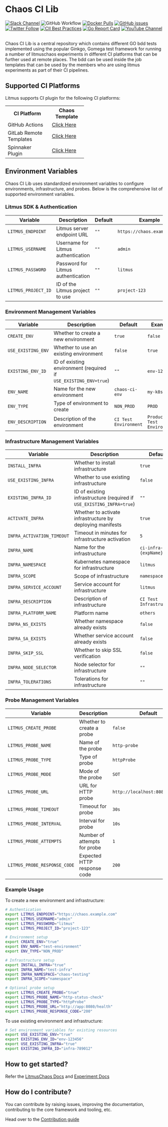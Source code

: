 # Chaos CI Lib

[![Slack Channel](https://img.shields.io/badge/Slack-Join-purple)](https://slack.litmuschaos.io)
![GitHub Workflow](https://github.com/litmuschaos/chaos-ci-lib/actions/workflows/push.yml/badge.svg?branch=master)
[![Docker Pulls](https://img.shields.io/docker/pulls/litmuschaos/chaos-ci-lib.svg)](https://hub.docker.com/r/litmuschaos/chaos-ci-lib)
[![GitHub issues](https://img.shields.io/github/issues/litmuschaos/chaos-ci-lib)](https://github.com/litmuschaos/chaos-ci-lib/issues)
[![Twitter Follow](https://img.shields.io/twitter/follow/litmuschaos?style=social)](https://twitter.com/LitmusChaos)
[![CII Best Practices](https://bestpractices.coreinfrastructure.org/projects/5297/badge)](https://bestpractices.coreinfrastructure.org/projects/5297)
[![Go Report Card](https://goreportcard.com/badge/github.com/litmuschaos/chaos-ci-lib)](https://goreportcard.com/report/github.com/litmuschaos/chaos-ci-lib)
[![YouTube Channel](https://img.shields.io/badge/YouTube-Subscribe-red)](https://www.youtube.com/channel/UCa57PMqmz_j0wnteRa9nCaw)
<br><br>

Chaos CI Lib is a central repository which contains different GO bdd tests implemented using the popular Ginkgo, Gomega test framework for running a number of litmuschaos experiments in different CI platforms that can be further used at remote places. The bdd can be used inside the job templates that can be used by the members who are using litmus experiments as part of their CI pipelines.

## Supported CI Platforms

Litmus supports CI plugin for the following CI platforms: 

<table style="width:50%">
  <tr>
    <th>CI Platform</th>
    <th>Chaos Template </th>
  </tr>
  <tr>
    <td>GitHub Actions</td>
    <td><a href="https://github.com/litmuschaos/github-chaos-actions">Click Here</a></td>
  </tr>  
  <tr>
    <td>GitLab Remote Templates</td>
    <td><a href="https://github.com/litmuschaos/gitlab-remote-templates">Click Here</a></td>
  </tr>
  <tr>
    <td>Spinnaker Plugin</td>
    <td><a href="https://github.com/litmuschaos/spinnaker-preconfigured-job-plugin">Click Here</a></td>
  </tr>
</table>

## Environment Variables

Chaos CI Lib uses standardized environment variables to configure environments, infrastructure, and probes. Below is the comprehensive list of supported environment variables.

### Litmus SDK & Authentication

| Variable | Description | Default | Example |
|----------|-------------|---------|---------|
| `LITMUS_ENDPOINT` | Litmus server endpoint URL | `""` | `https://chaos.example.com` |
| `LITMUS_USERNAME` | Username for Litmus authentication | `""` | `admin` |
| `LITMUS_PASSWORD` | Password for Litmus authentication | `""` | `litmus` |
| `LITMUS_PROJECT_ID` | ID of the Litmus project to use | `""` | `project-123` |

### Environment Management Variables

| Variable | Description | Default | Example |
|----------|-------------|---------|---------|
| `CREATE_ENV` | Whether to create a new environment | `true` | `false` |
| `USE_EXISTING_ENV` | Whether to use an existing environment | `false` | `true` |
| `EXISTING_ENV_ID` | ID of existing environment (required if `USE_EXISTING_ENV=true`) | `""` | `env-123456` |
| `ENV_NAME` | Name for the new environment | `chaos-ci-env` | `my-k8s-env` |
| `ENV_TYPE` | Type of environment to create | `NON_PROD` | `PROD` |
| `ENV_DESCRIPTION` | Description of the environment | `CI Test Environment` | `Production Test Environment` |

### Infrastructure Management Variables

| Variable | Description | Default | Example |
|----------|-------------|---------|---------|
| `INSTALL_INFRA` | Whether to install infrastructure | `true` | `false` |
| `USE_EXISTING_INFRA` | Whether to use existing infrastructure | `false` | `true` |
| `EXISTING_INFRA_ID` | ID of existing infrastructure (required if `USE_EXISTING_INFRA=true`) | `""` | `infra-123456` |
| `ACTIVATE_INFRA` | Whether to activate infrastructure by deploying manifests | `true` | `false` |
| `INFRA_ACTIVATION_TIMEOUT` | Timeout in minutes for infrastructure activation | `5` | `10` |
| `INFRA_NAME` | Name for the infrastructure | `ci-infra-{expName}` | `my-k8s-infra` |
| `INFRA_NAMESPACE` | Kubernetes namespace for infrastructure | `litmus` | `chaos-testing` |
| `INFRA_SCOPE` | Scope of infrastructure | `namespace` | `cluster` |
| `INFRA_SERVICE_ACCOUNT` | Service account for infrastructure | `litmus` | `chaos-runner` |
| `INFRA_DESCRIPTION` | Description of infrastructure | `CI Test Infrastructure` | `Production Test Infra` |
| `INFRA_PLATFORM_NAME` | Platform name | `others` | `gcp` |
| `INFRA_NS_EXISTS` | Whether namespace already exists | `false` | `true` |
| `INFRA_SA_EXISTS` | Whether service account already exists | `false` | `true` |
| `INFRA_SKIP_SSL` | Whether to skip SSL verification | `false` | `true` |
| `INFRA_NODE_SELECTOR` | Node selector for infrastructure | `""` | `disk=ssd` |
| `INFRA_TOLERATIONS` | Tolerations for infrastructure | `""` | `key=value:NoSchedule` |

### Probe Management Variables

| Variable | Description | Default | Example |
|----------|-------------|---------|---------|
| `LITMUS_CREATE_PROBE` | Whether to create a probe | `false` | `true` |
| `LITMUS_PROBE_NAME` | Name of the probe | `http-probe` | `http-status-check` |
| `LITMUS_PROBE_TYPE` | Type of probe | `httpProbe` | `httpProbe` |
| `LITMUS_PROBE_MODE` | Mode of the probe | `SOT` | `Continuous` |
| `LITMUS_PROBE_URL` | URL for HTTP probe | `http://localhost:8080/health` | `http://app:8080/health` |
| `LITMUS_PROBE_TIMEOUT` | Timeout for probe | `30s` | `5s` |
| `LITMUS_PROBE_INTERVAL` | Interval for probe | `10s` | `5s` |
| `LITMUS_PROBE_ATTEMPTS` | Number of attempts for probe | `1` | `3` |
| `LITMUS_PROBE_RESPONSE_CODE` | Expected HTTP response code | `200` | `200` |

### Example Usage

To create a new environment and infrastructure:
```bash
# Authentication
export LITMUS_ENDPOINT="https://chaos.example.com"
export LITMUS_USERNAME="admin"
export LITMUS_PASSWORD="litmus"
export LITMUS_PROJECT_ID="project-123"

# Environment setup
export CREATE_ENV="true"
export ENV_NAME="test-environment"
export ENV_TYPE="NON_PROD"

# Infrastructure setup
export INSTALL_INFRA="true"
export INFRA_NAME="test-infra"
export INFRA_NAMESPACE="chaos-testing"
export INFRA_SCOPE="namespace"

# Optional probe setup
export LITMUS_CREATE_PROBE="true"
export LITMUS_PROBE_NAME="http-status-check"
export LITMUS_PROBE_TYPE="httpProbe"
export LITMUS_PROBE_URL="http://app:8080/health"
export LITMUS_PROBE_RESPONSE_CODE="200"
```

To use existing environment and infrastructure:
```bash
# Set environment variables for existing resources
export USE_EXISTING_ENV="true"
export EXISTING_ENV_ID="env-123456"
export USE_EXISTING_INFRA="true"
export EXISTING_INFRA_ID="infra-789012"
```

## How to get started?

Refer the [LitmusChaos Docs](https://docs.litmuschaos.io) and [Experiment Docs](https://litmuschaos.github.io/litmus/experiments/categories/contents/)

## How do I contribute?

You can contribute by raising issues, improving the documentation, contributing to the core framework and tooling, etc.

Head over to the [Contribution guide](CONTRIBUTING.md)
